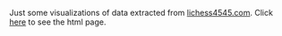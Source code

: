Just some visualizations of data extracted from [lichess4545.com](https://www.lichess4545.com/team4545/). Click [here](https://htmlpreview.github.io/?https://github.com/dvdb97/Lichess4545-Visualizations/blob/main/Visualizations.html) to see the html page.
